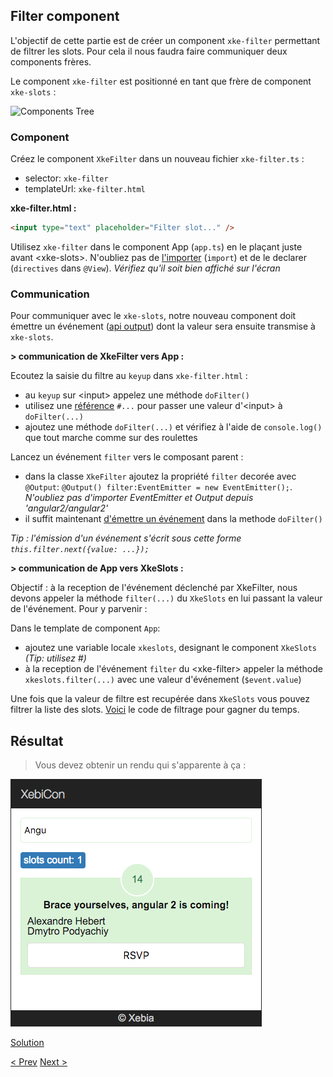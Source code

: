 ## Filter component

L'objectif de cette partie est de créer un component `xke-filter` permettant de filtrer les slots. 
Pour cela il nous faudra faire communiquer deux components frères.

Le component `xke-filter` est positionné en tant que frère de component `xke-slots` :

![Components Tree](img/components-tree-filter.png)


### Component

Créez le component `XkeFilter` dans un nouveau fichier `xke-filter.ts` :
- selector: `xke-filter`
- templateUrl: `xke-filter.html`
  
**xke-filter.html :**

```html
<input type="text" placeholder="Filter slot..." />
```

Utilisez `xke-filter` dans le component App (`app.ts`) en le plaçant juste avant &lt;xke-slots&gt;. N'oubliez pas de [l'importer](https://docs.google.com/presentation/d/1SBuErwnXg_bsTr3wfqXrVFI7cgMyEe6z5T5_Ti5Gg7g/edit?ts=5624b3a6#slide=id.gdf927d755_0_89) (`import`) et de le declarer (`directives` dans `@View`).
_Vérifiez qu'il soit bien affiché sur l'écran_


### Communication

Pour communiquer avec le `xke-slots`, notre nouveau component doit émettre un événement ([api output](https://docs.google.com/presentation/d/1SBuErwnXg_bsTr3wfqXrVFI7cgMyEe6z5T5_Ti5Gg7g/edit?ts=5624b3a6#slide=id.gdf927d755_1_31)) 
dont la valeur sera ensuite transmise à `xke-slots`.

**> communication de XkeFilter vers App :**

Ecoutez la saisie du filtre au `keyup` dans `xke-filter.html` :
- au `keyup` sur &lt;input&gt; appelez une méthode `doFilter()`
- utilisez une [référence](https://docs.google.com/presentation/d/1SBuErwnXg_bsTr3wfqXrVFI7cgMyEe6z5T5_Ti5Gg7g/edit?ts=5624b3a6#slide=id.gdf927d755_1_80) `#...` pour passer une valeur d'&lt;input&gt; à `doFilter(...)`
- ajoutez une méthode `doFilter(...)` et vérifiez à l'aide de `console.log()` que tout marche comme sur des roulettes

Lancez un événement `filter` vers le composant parent :
- dans la classe `XkeFilter` ajoutez la propriété `filter` decorée avec `@Output`: `@Output() filter:EventEmitter = new EventEmitter();`. _N'oubliez pas d'importer EventEmitter et Output depuis 'angular2/angular2'_
- il suffit maintenant [d'émettre un événement](https://docs.google.com/presentation/d/1SBuErwnXg_bsTr3wfqXrVFI7cgMyEe6z5T5_Ti5Gg7g/edit?ts=5624b3a6#slide=id.gdf927d755_1_50) dans la methode `doFilter()`
 
_Tip : l'émission d'un événement s'écrit sous cette forme `this.filter.next({value: ...});`_

**> communication de App vers XkeSlots :**

Objectif : à la reception de l'événement déclenché par XkeFilter, nous devons appeler la méthode `filter(...)` du `XkeSlots` en lui passant la valeur de l'événement. Pour y parvenir :

Dans le template de component `App`:
- ajoutez une variable locale `xkeslots`, designant le component `XkeSlots` _(Tip: utilisez #)_  
- à la reception de l'événement `filter` du &lt;xke-filter&gt; appeler la méthode `xkeslots.filter(...)` avec une valeur d'événement (`$event.value`)  

Une fois que la valeur de filtre est recupérée dans `XkeSlots` vous pouvez filtrer la liste des slots.
[Voici](5-filter-component-filter-function.md) le code de filtrage pour gagner du temps.


## Résultat

> Vous devez obtenir un rendu qui s'apparente à ça :

![filter component resultat](img/filter-component-resultat.png)

  
[Solution](5-filter-component-solution.md)

[< Prev](4-slot-component.md) [Next >](6-fetch-data.md)
